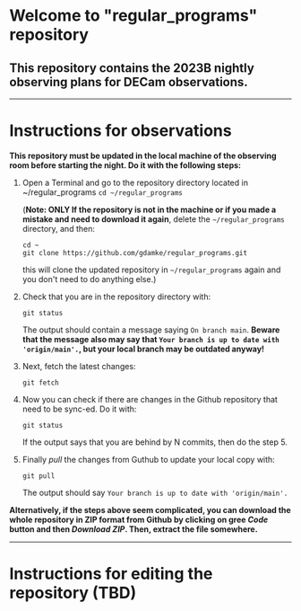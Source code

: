 # Welcome to "regular_programs" repository


## This repository contains the 2023B nightly observing plans for DECam observations. 

----
# Instructions for observations

**This repository must be updated in the local machine of the observing room before starting the night. Do it with the following steps:**

1. Open a Terminal and go to the repository directory located in ~/regular_programs
   ```cd ~/regular_programs```

   (**Note: ONLY If the repository is not in the machine or if you made a mistake and need to download it again**, delete the ```~/regular_programs``` directory, and then:
   ```
   cd ~
   git clone https://github.com/gdamke/regular_programs.git
   ```
   this will clone the updated repository in ```~/regular_programs``` again and you don't need to do anything else.)

2. Check that you are in the repository directory with:
   
   ```
   git status
   ```

   The output should contain a message saying ```On branch main```. **Beware that the message also may say that ```Your branch is up to date with 'origin/main'.```, but your local branch may be outdated anyway!** 

3. Next, fetch the latest changes:
   ```
   git fetch
   ```

5. Now you can check if there are changes in the Github repository that need to be sync-ed. Do it with:
   ```
   git status
   ``` 

   If the output says that you are behind by N commits, then do the step 5.


7. Finally *pull* the changes from Guthub to update your local copy with:
   ```
   git pull
   ```
   The output should say ```Your branch is up to date with 'origin/main'.```

**Alternatively, if the steps above seem complicated, you can download the whole repository in ZIP format from Github by clicking on gree *Code* button and then *Download ZIP*. Then, extract the file somewhere.**


----

# Instructions for editing the repository (TBD)
